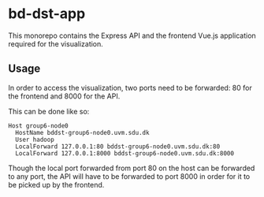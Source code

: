 # bd-dst-app
This monorepo contains the Express API and the frontend Vue.js application required for the visualization.

## Usage
In order to access the visualization, two ports need to be forwarded: 80 for the frontend and 8000 for the API.

This can be done like so:
```
Host group6-node0
  HostName bddst-group6-node0.uvm.sdu.dk
  User hadoop
  LocalForward 127.0.0.1:80 bddst-group6-node0.uvm.sdu.dk:80
  LocalForward 127.0.0.1:8000 bddst-group6-node0.uvm.sdu.dk:8000
```
Though the local port forwarded from port 80 on the host can be forwarded to any port, the API will have to be forwarded
to port 8000 in order for it to be picked up by the frontend.
